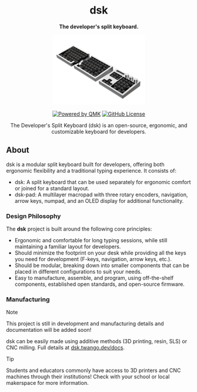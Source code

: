 <div align="center">
  <h1>dsk</h1>
  <p>
    <strong>The developer's split keyboard.</strong></p>
  <div>
    <img src=".github/assets/preview.png" alt="Preview" width="50%"/>
  </div>



</div>


<p align="center">
  <a href="https://qmk.fm/" target="_blank"><img alt="Powered by QMK" src="https://img.shields.io/badge/QMK-333?logo=QMK&label=powered%20by"/></a>
  <a href="https://cern-ohl.web.cern.ch/"><img alt="GitHub License" src="https://img.shields.io/github/license/twangodev/dsk"></a>
</p>

<p align="center">
    The Developer's Split Keyboard (dsk) is an open-source, ergonomic, and customizable keyboard for developers.
</p>

## About

dsk is a modular split keyboard built for developers, offering both ergonomic flexibility and a traditional typing experience. It consists of:

- dsk: A split keyboard that can be used separately for ergonomic comfort or joined for a standard layout.
- dsk-pad: A multilayer macropad with three rotary encoders, navigation, arrow keys, numpad, and an OLED display for additional functionality.

### Design Philosophy

The **dsk** project is built around the following core principles:

- Ergonomic and comfortable for long typing sessions, while still maintaining a familiar layout for developers.
- Should minimize the footprint on your desk while providing all the keys you need for development (F-keys, navigation, arrow keys, etc.).
- Should be modular, breaking down into smaller components that can be placed in different configurations to suit your needs.
- Easy to manufacture, assemble, and program, using off-the-shelf components, established open standards, and open-source firmware.

### Manufacturing

> [!NOTE]  
> This project is still in development and manufacturing details and documentation will be added soon!

dsk can be easily made using additive methods (3D printing, resin, SLS) or CNC milling. Full details at [dsk.twango.dev/docs](https://dsk.twango.dev/docs).

> [!TIP]
> Students and educators commonly have access to 3D printers and CNC machines through their institutions! Check with your school or local makerspace for more information.







